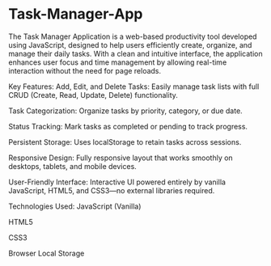 # Task-Manager-App

The Task Manager Application is a web-based productivity tool developed using JavaScript, designed to help users efficiently create, organize, and manage their daily tasks. With a clean and intuitive interface, the application enhances user focus and time management by allowing real-time interaction without the need for page reloads.

Key Features:
Add, Edit, and Delete Tasks: Easily manage task lists with full CRUD (Create, Read, Update, Delete) functionality.

Task Categorization: Organize tasks by priority, category, or due date.

Status Tracking: Mark tasks as completed or pending to track progress.

Persistent Storage: Uses localStorage to retain tasks across sessions.

Responsive Design: Fully responsive layout that works smoothly on desktops, tablets, and mobile devices.

User-Friendly Interface: Interactive UI powered entirely by vanilla JavaScript, HTML5, and CSS3—no external libraries required.

Technologies Used:
JavaScript (Vanilla)

HTML5

CSS3

Browser Local Storage
